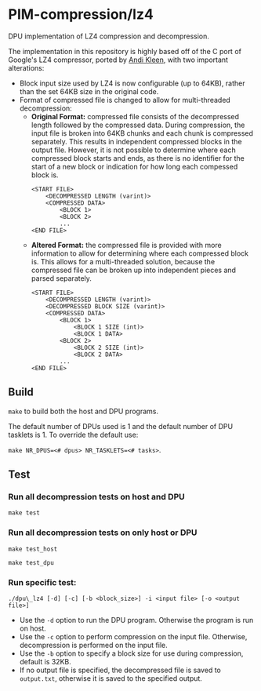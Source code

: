 # PIM-compression/lz4

DPU implementation of LZ4 compression and decompression. 

The implementation in this repository is highly based off of the C port of Google's LZ4 compressor, ported by [Andi Kleen](http://github.com/andikleen/lz4-c), with two important alterations:

* Block input size used by LZ4 is now configurable (up to 64KB), rather than the set 64KB size in the original code. 
* Format of compressed file is changed to allow for multi-threaded decompression:
  * __Original Format:__ compressed file consists of the decompressed length followed by the compressed data. During compression, the input file is broken into 64KB chunks and each chunk is compressed separately. This results in independent compressed blocks in the output file. However, it is not possible to determine where each compressed block starts and ends, as there is no identifier for the start of a new block or indication for how long each compessed block is.
	```
	<START FILE>
		<DECOMPRESSED LENGTH (varint)>
		<COMPRESSED DATA>
			<BLOCK 1>
			<BLOCK 2>
			...
	<END FILE>
	```
  * __Altered Format:__ the compressed file is provided with more information to allow for determining where each compressed block is. This allows for a multi-threaded solution, because the compressed file can be broken up into independent pieces and parsed separately.
	```
	<START FILE>
		<DECOMPRESSED LENGTH (varint)>
		<DECOMPRESSED BLOCK SIZE (varint)>
		<COMPRESSED DATA>
			<BLOCK 1>
				<BLOCK 1 SIZE (int)>
				<BLOCK 1 DATA>
			<BLOCK 2>
				<BLOCK 2 SIZE (int)>
				<BLOCK 2 DATA>
			...
	<END FILE>
	```

## Build

`make` to build both the host and DPU programs. 

The default number of DPUs used is 1 and the default number of DPU tasklets is 1. To override the default use:

`make NR_DPUS=<# dpus> NR_TASKLETS=<# tasks>`.

## Test

### Run all decompression tests on host and DPU
```
make test
```

### Run all decompression tests on only host or DPU
```
make test_host
```

```
make test_dpu
```

### Run specific test:
```
./dpu\_lz4 [-d] [-c] [-b <block_size>] -i <input file> [-o <output file>]
```

* Use the `-d` option to run the DPU program. Otherwise the program is run on host.
* Use the `-c` option to perform compression on the input file. Otherwise, decompression is performed on the input file.
* Use the `-b` option to specify a block size for use during compression, default is 32KB.
* If no output file is specified, the decompressed file is saved to `output.txt`, otherwise it is saved to the specified output.
